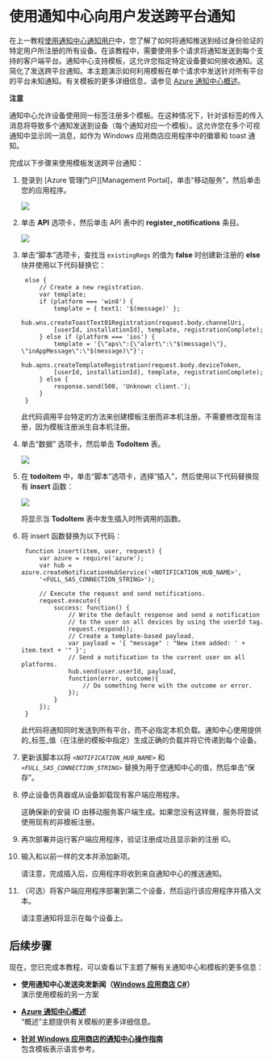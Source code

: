 <properties linkid="manage-services-notification-hubs-notify-users-xplat-mobile-services" urlDisplayName="通知用户 跨平台 移动服务" pageTitle="使用通知中心向用户发送跨平台通知（移动服务）" metaKeywords="" description="了解如何使用通知中心模板在一个请求中发送针对所有平台的平台未知通知。" metaCanonical="" services="mobile-services,notification-hubs" documentationCenter="" title="使用通知中心向用户发送跨平台通知" authors="glenga" solutions="" manager="" editor="" />

# 使用通知中心向用户发送跨平台通知
<!--
<div class="dev-center-tutorial-selector sublanding">
    <a href="/zh-cn/documentation/articles/notification-hubs-mobile-services-notify-users/" title="移动服务" class="current">移动服务</a>
    <a href="/zh-cn/manage/services/notification-hubs/notify-users-xplat-aspnet/" title="ASP.NET">ASP.NET</a>
</div> 
-->
在上一教程[使用通知中心通知用户]中，您了解了如何将通知推送到经过身份验证的特定用户所注册的所有设备。在该教程中，需要使用多个请求将通知发送到每个支持的客户端平台。通知中心支持模板，这允许您指定特定设备要如何接收通知。这简化了发送跨平台通知。本主题演示如何利用模板在单个请求中发送针对所有平台的平台未知通知。有关模板的更多详细信息，请参见 [Azure 通知中心概述][Templates]。

<div class="dev-callout"><b>注意</b>
	<p>通知中心允许设备使用同一标签注册多个模板。在这种情况下，针对该标签的传入消息将导致多个通知发送到设备（每个通知对应一个模板）。这允许您在多个可视通知中显示同一消息，如作为 Windows 应用商店应用程序中的徽章和 toast 通知。</p>
</div>

完成以下步骤来使用模板发送跨平台通知：
	
1. 登录到 [Azure 管理门户][Management Portal]，单击“移动服务”，然后单击您的应用程序。

   	![][0]

2. 单击 **API** 选项卡，然后单击 API 表中的 **register_notifications** 条目。

	![][1]

5. 单击“脚本”选项卡，查找当 `existingRegs` 的值为 **false** 时创建新注册的 **else** 块并使用以下代码替换它：

		else {
            // Create a new registration.
            var template;
            if (platform === 'win8') {                
                template = { text1: '$(message)' };              
                hub.wns.createToastText01Registration(request.body.channelUri, 
                [userId, installationId], template, registrationComplete);
            } else if (platform === 'ios') {
                template = '{\"aps\":{\"alert\":\"$(message)\"}, \"inAppMessage\":\"$(message)\"}';
                hub.apns.createTemplateRegistration(request.body.deviceToken, 
                [userId, installationId], template, registrationComplete);
            } else {
                response.send(500, 'Unknown client.');
            }
        }
	
	此代码调用平台特定的方法来创建模板注册而非本机注册。不需要修改现有注册，因为模板注册派生自本机注册。

3. 单击“数据” 选项卡，然后单击 **TodoItem** 表。

   	![][2]

2. 在 **todoitem** 中，单击“脚本”选项卡，选择“插入”，然后使用以下代码替换现有 **insert** 函数：
   
  	![][3]

   	将显示当 **TodoItem** 表中发生插入时所调用的函数。

3. 将 insert 函数替换为以下代码：

		function insert(item, user, request) {
		    var azure = require('azure');
		    var hub = azure.createNotificationHubService('<NOTIFICATION_HUB_NAME>', 
		    '<FULL_SAS_CONNECTION_STRING>');
		
		    // Execute the request and send notifications.
		    request.execute({
		        success: function() {
		            // Write the default response and send a notification 
		            // to the user on all devices by using the userId tag.
		            request.respond();
					// Create a template-based payload.
		            var payload = '{ "message" : "New item added: ' + item.text + '" }';            
		            // Send a notification to the current user on all platforms. 
		            hub.send(user.userId, payload,  
		            function(error, outcome){
		                // Do something here with the outcome or error.
		            });     
		        }
		    });
		}

	此代码将通知同时发送到所有平台，而不必指定本机负载。通知中心使用提供的_标签_值（在注册的模板中指定）生成正确的负载并将它传递到每个设备。

4. 更新该脚本以将 _`<NOTIFICATION_HUB_NAME>`_ 和 _`<FULL_SAS_CONNECTION_STRING>`_ 替换为用于您通知中心的值，然后单击“保存”。

5. 停止设备仿真器或从设备卸载现有客户端应用程序。

	这确保新的安装 ID 由移动服务客户端生成。如果您没有这样做，服务将尝试使用现有的非模板注册。

5. 再次部署并运行客户端应用程序，验证注册成功且显示新的注册 ID。

6. 输入和以前一样的文本并添加新项。	

	请注意，完成插入后，应用程序将收到来自通知中心的推送通知。

7. （可选）将客户端应用程序部署到第二个设备，然后运行该应用程序并插入文本。

	请注意通知将显示在每个设备上。

## 后续步骤

现在，您已完成本教程，可以查看以下主题了解有关通知中心和模板的更多信息：

+ **使用通知中心发送突发新闻（[Windows 应用商店 C#][Breaking news .NET]）**<br/>演示使用模板的另一方案

+  **[Azure 通知中心概述][Templates]**<br/>“概述”主题提供有关模板的更多详细信息。

+  **[针对 Windows 应用商店的通知中心操作指南]**<br/>包含模板表示语言参考。



<!-- Anchors. -->
[ASP.NET 后端]: #aspnet
[移动服务后端]: #mobileservices

<!-- Images. -->
[0]: ./media/notification-hubs-mobile-services-cross-platform-notify-users/mobile-services-selection.png
[1]: ./media/notification-hubs-mobile-services-cross-platform-notify-users/mobile-custom-api-select.png
[2]: ./media/notification-hubs-mobile-services-cross-platform-notify-users/mobile-portal-data-tables.png
[3]: ./media/notification-hubs-mobile-services-cross-platform-notify-users/mobile-insert-script-push2.png
<!-- URLs. -->
[推送到用户 - ASP.NET]: /zh-cn/manage/services/notification-hubs/notify-users-aspnet/
[推送到用户 - 移动服务]: /zh-cn/documentation/articles/notification-hubs-mobile-services-notify-users/
[Visual Studio 2012 Express for Windows 8]: http://go.microsoft.com/fwlink/?LinkId=257546

[管理门户]: https://manage.windowsazure.com/
[使用通知中心向用户发送跨平台通知]: /zh-cn/documentation/articles/notification-hubs-mobile-services-cross-platform-notify-users/
[Breaking news .NET]: /zh-cn/documentation/articles/notification-hubs-windows-store-dotnet-send-breaking-news/
<!--[Breaking news iOS]: /zh-cn/manage/services/notification-hubs/breaking-news-ios-->
[Azure 通知中心]: http://go.microsoft.com/fwlink/p/?LinkId=314257
[使用通知中心通知用户]: /zh-cn/documentation/articles/notification-hubs-mobile-services-notify-users/
[Templates]: http://go.microsoft.com/fwlink/p/?LinkId=317339
[针对 Windows 应用商店的通知中心操作指南]: http://msdn.microsoft.com/zh-cn/library/azure/jj927172.aspx

